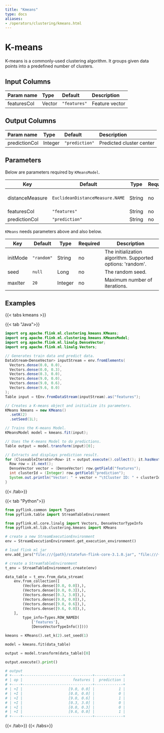 ```yaml
---
title: "Kmeans"
type: docs
aliases:
- /operators/clustering/kmeans.html
---
```

<!--
Licensed to the Apache Software Foundation (ASF) under one
or more contributor license agreements.  See the NOTICE file
distributed with this work for additional information
regarding copyright ownership.  The ASF licenses this file
to you under the Apache License, Version 2.0 (the
"License"); you may not use this file except in compliance
with the License.  You may obtain a copy of the License at

  http://www.apache.org/licenses/LICENSE-2.0

Unless required by applicable law or agreed to in writing,
software distributed under the License is distributed on an
"AS IS" BASIS, WITHOUT WARRANTIES OR CONDITIONS OF ANY
KIND, either express or implied.  See the License for the
specific language governing permissions and limitations
under the License.
-->

# K-means

K-means is a commonly-used clustering algorithm. It groups given data points
into a predefined number of clusters.

## Input Columns

| Param name  | Type   | Default      | Description    |
| :---------- | :----- | :----------- | :------------- |
| featuresCol | Vector | `"features"` | Feature vector |

## Output Columns

| Param name    | Type    | Default        | Description              |
| :------------ | :------ | :------------- | :----------------------- |
| predictionCol | Integer | `"prediction"` | Predicted cluster center |

## Parameters

Below are parameters required by `KMeansModel`.

| Key             | Default                         | Type   | Required | Description                                                  |
| --------------- | ------------------------------- | ------ | -------- | ------------------------------------------------------------ |
| distanceMeasure | `EuclideanDistanceMeasure.NAME` | String | no       | Distance measure. Supported values: `EuclideanDistanceMeasure.NAME` |
| featuresCol     | `"features"`                    | String | no       | Features column name.                                        |
| predictionCol   | `"prediction"`                  | String | no       | Prediction column name.                                      |

`KMeans` needs parameters above and also below.

| Key      | Default    | Type    | Required | Description                                                |
| -------- | ---------- | ------- | -------- | ---------------------------------------------------------- |
| initMode | `"random"` | String  | no       | The initialization algorithm. Supported options: 'random'. |
| seed     | `null`     | Long    | no       | The random seed.                                           |
| maxIter  | `20`       | Integer | no       | Maximum number of iterations.                              |

## Examples

{{< tabs kmeans >}}

{{< tab "Java">}}
```java
import org.apache.flink.ml.clustering.kmeans.KMeans;
import org.apache.flink.ml.clustering.kmeans.KMeansModel;
import org.apache.flink.ml.linalg.DenseVector;
import org.apache.flink.ml.linalg.Vectors;

// Generates train data and predict data.
DataStream<DenseVector> inputStream = env.fromElements(
  Vectors.dense(0.0, 0.0),
  Vectors.dense(0.0, 0.3),
  Vectors.dense(0.3, 0.0),
  Vectors.dense(9.0, 0.0),
  Vectors.dense(9.0, 0.6),
  Vectors.dense(9.6, 0.0)
);
Table input = tEnv.fromDataStream(inputStream).as("features");

// Creates a K-means object and initialize its parameters.
KMeans kmeans = new KMeans()
  .setK(2)
  .setSeed(1L);

// Trains the K-means Model.
KMeansModel model = kmeans.fit(input);

// Uses the K-means Model to do predictions.
Table output = model.transform(input)[0];

// Extracts and displays prediction result.
for (CloseableIterator<Row> it = output.execute().collect(); it.hasNext(); ) {
  Row row = it.next();
  DenseVector vector = (DenseVector) row.getField("features");
  int clusterId = (Integer) row.getField("prediction");
  System.out.println("Vector: " + vector + "\tCluster ID: " + clusterId);
}
```
{{< /tab>}}

{{< tab "Python">}}
```python
from pyflink.common import Types
from pyflink.table import StreamTableEnvironment

from pyflink.ml.core.linalg import Vectors, DenseVectorTypeInfo
from pyflink.ml.lib.clustering.kmeans import KMeans

# create a new StreamExecutionEnvironment
env = StreamExecutionEnvironment.get_execution_environment()

# load flink ml jar
env.add_jars("file:///{path}/statefun-flink-core-3.1.0.jar", "file:///{path}/flink-ml-uber-{version}.jar")

# create a StreamTableEnvironment
t_env = StreamTableEnvironment.create(env)

data_table = t_env.from_data_stream(
    env.from_collection([
        (Vectors.dense([0.0, 0.0]),),
        (Vectors.dense([0.0, 0.3]),),
        (Vectors.dense([0.3, 3.0]),),
        (Vectors.dense([9.0, 0.0]),),
        (Vectors.dense([9.0, 0.6]),),
        (Vectors.dense([9.6, 0.0]),),
    ],
        type_info=Types.ROW_NAMED(
            ['features'],
            [DenseVectorTypeInfo()])))

kmeans = KMeans().set_k(2).set_seed(1)

model = kmeans.fit(data_table)

output = model.transform(data_table)[0]

output.execute().print()

# output
# +----+--------------------------------+-------------+
# | op |                       features |  prediction |
# +----+--------------------------------+-------------+
# | +I |                     [9.0, 0.0] |           1 |
# | +I |                     [0.0, 0.0] |           0 |
# | +I |                     [9.0, 0.6] |           1 |
# | +I |                     [0.3, 3.0] |           0 |
# | +I |                     [0.0, 0.3] |           0 |
# | +I |                     [9.6, 0.0] |           1 |
# +----+--------------------------------+-------------+
```
{{< /tab>}}
{{< /tabs>}}
